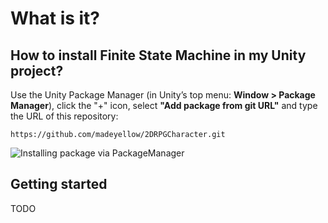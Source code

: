 # What is it?

## How to install Finite State Machine in my Unity project?

Use the Unity Package Manager (in Unity’s top menu: **Window > Package Manager**), click the "+" icon, select **"Add package from git URL"** and type the URL of this repository:

```
https://github.com/madeyellow/2DRPGCharacter.git
```

![Installing package via PackageManager](https://unitology.ru/wp-content/webp-express/webp-images/uploads/image-5.png.webp)

## Getting started

TODO